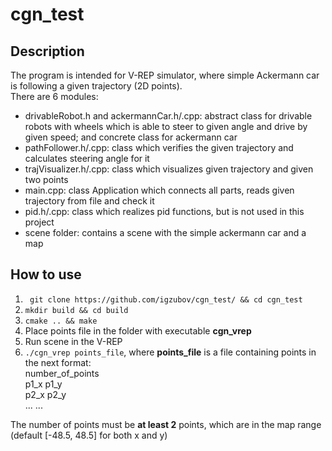 # cgn_test
## Description
The program is intended for V-REP simulator, where simple Ackermann car is following a given trajectory (2D points).     
There are 6 modules:  
- drivableRobot.h and ackermannCar.h/.cpp: abstract class for drivable robots with wheels which is able to steer to given angle and drive by given speed; and concrete class for ackermann car
- pathFollower.h/.cpp: class which verifies the given trajectory and calculates steering angle for it
- trajVisualizer.h/.cpp: class which visualizes given trajectory and given two points
- main.cpp: class Application which connects all parts, reads given trajectory from file and check it
- pid.h/.cpp: class which realizes pid functions, but is not used in this project
- scene folder: contains a scene with the simple ackermann car and a map
## How to use
1. ``` git clone https://github.com/igzubov/cgn_test/ && cd cgn_test```
2. ``` mkdir build && cd build ```
3. ``` cmake .. && make ```
4. Place points file in the folder with executable **cgn_vrep**
5. Run scene in the V-REP
6. ``` ./cgn_vrep points_file ```, 
where **points_file** is a file containing points in the next format:  
number_of_points    
p1_x p1_y    
p2_x p2_y    
... ...

The number of points must be **at least 2** points, which are in the map range (default [-48.5, 48.5] for both x and y)
